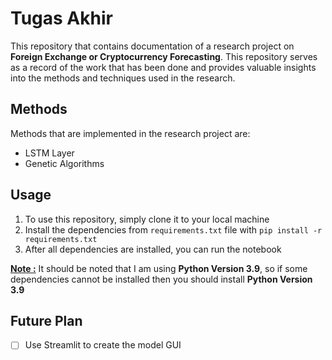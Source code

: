 # Tugas Akhir

This repository that contains documentation of a research project on **Foreign Exchange or Cryptocurrency Forecasting**. This repository serves as a record of the work that has been done and provides valuable insights into the methods and techniques used in the research.

## Methods
Methods that are implemented in the research project are:
- LSTM Layer
- Genetic Algorithms
<!-- - Particle Swarm Optimization (Future Research) -->

## Usage
1. To use this repository, simply clone it to your local machine
2. Install the dependencies from `requirements.txt` file with `pip install -r requirements.txt`
3. After all dependencies are installed, you can run the notebook

**<ins>Note :</ins>**
It should be noted that I am using **Python Version 3.9**, so if some dependencies cannot be installed then you should install **Python Version 3.9**

## Future Plan
- [ ] Use Streamlit to create the model GUI
